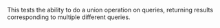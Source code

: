 This tests the ability to do a union operation on queries, returning results corresponding to multiple different queries.